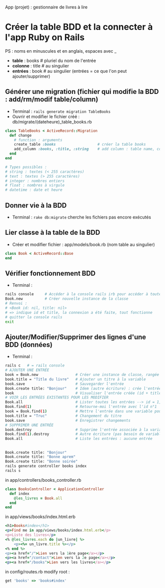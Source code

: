 App (projet) : gestionnaire de livres à lire

# Créer la table BDD et la connecter à l'app Ruby on Rails

PS : noms en minuscules et en anglais, espaces avec _
- **table** : books     # pluriel du nom de l'entrée
- **colonne** : title   # au singulier
- **entrées** : book    # au singulier (entrées = ce que l'on peut ajouter/supprimer)

## Générer une migration (fichier qui modifie la BDD : add/rm/modif table/column)
- Terminal : `rails generate migration TableBooks`
- Ouvrir et modifier le fichier créé : db/migrate/(dateheure)_table_books.rb
```ruby
class TableBooks < ActiveRecord::Migration
  def change
    # function : arguments
    create_table :books                   # créer la table books
    add_column :books, :title, :string    # add column : table name, column name, type
  end
end

# Types possibles :
# string : textes (< 255 caractères)
# text : textes (> 255 caractères)
# integer : nombres entiers
# float : nombres à virgule
# datetime : date et heure
```

## Donner vie à la BDD
- Terminal : `rake db:migrate` cherche les fichiers pas encore exécutés

## Lier classe à la table de la BDD
- Créer et modifier fichier : app/models/book.rb (nom table au singulier)
```ruby
class Book < ActiveRecord::Base
end
```
## Vérifier fonctionnement BDD
- Terminal :
```bash
rails console     # Accéder à la console rails irb pour accéder à toutes les classes de l'application
Book.new          # Créer nouvelle instance de la classe
# Renvoi :
# <Book id: nil, title: nil>
# => indique id et title, la connexion a été faite, tout fonctionne
# quitter la console rails
exit
```

## Ajouter/Modifier/Supprimer des lignes d'une BDD (données)
- Terminal : 
```bash
rails c   # = rails console
# AJOUTER UNE ENTRÉE
book = Book.new                 # Créer une instance de classe, rangée dans une variable
book.title = "Title du livre"   # Ajouter un titre à la variable
book.save                       # Sauvegarder l'entrée
Book.create title: "Bonjour"    # Idem (autre écriture) : crée l'entrée, le titre + sauvegarde
book                            # Visualiser l'entrée créée (id + title)
# VOIR LES ENTRÉES EXISTANTES POUR LES MODIFIER
Book.all                        # Lister toutes les entrées --> id = 1, title = "Title of the book"
Book.find(1)                    # Retourne-moi l'entrée avec l'id n°1
book = Book.find(1)             # Mettre l'entrée dans une variable pour la modifier
book.title = "Truc"             # Changement du titre
book.save                       # Enregistrer changements
# SUPPRIMER UNE ENTRÉE
book.destroy                    # Supprime l'entrée associée à la variable book
Book.find(1).destroy            # Autre écriture (pas besoin de variable)
Book.all                        # Liste les entrées : aucune entrée
```

##
```bash
Book.create title: "Bonjour"
Book.create title: "Bonne aprem"
Book.create title: "Bonne soirée"
rails generate controller books index
rails s
```
in app/controllers/books_controller.rb
```rb
class BooksController < ApplicationController
  def index
    @les_livres = Book.all
  end
end
```

in app/views/books/index.html.erb
```rb
<h1>Books#index</h1>
<p>Find me in app/views/books/index.html.erb</p>
<p>Liste des livres</p>
<% @les_livres.each do |un_livre| %>
    <p><%= un_livre.title %></p>
<% end %>
<p><a href="/">Lien vers la 1ère page</a></p>
<p><a href="/contact">Lien vers la 2e page</a></p>
<p><a href="/books">Lien vers les livres</a></p>
```

in config/routes.rb modify root :
```rb
get 'books' => 'books#index'
